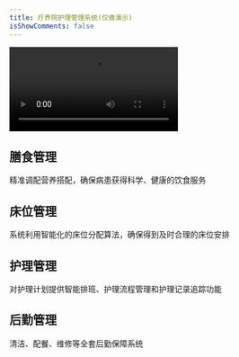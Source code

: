 ```yaml
---
title: 疗养院护理管理系统(仅做演示)
isShowComments: false
---
```



<video src="https://test-1252279341.cos.ap-beijing-1.myqcloud.com/lyy.mp4" controls="controls" ></video>

## 膳食管理
精准调配营养搭配，确保病患获得科学、健康的饮食服务

## 床位管理
系统利用智能化的床位分配算法，确保得到及时合理的床位安排

## 护理管理
对护理计划提供智能排班、护理流程管理和护理记录追踪功能

## 后勤管理
清洁、配餐、维修等全套后勤保障系统